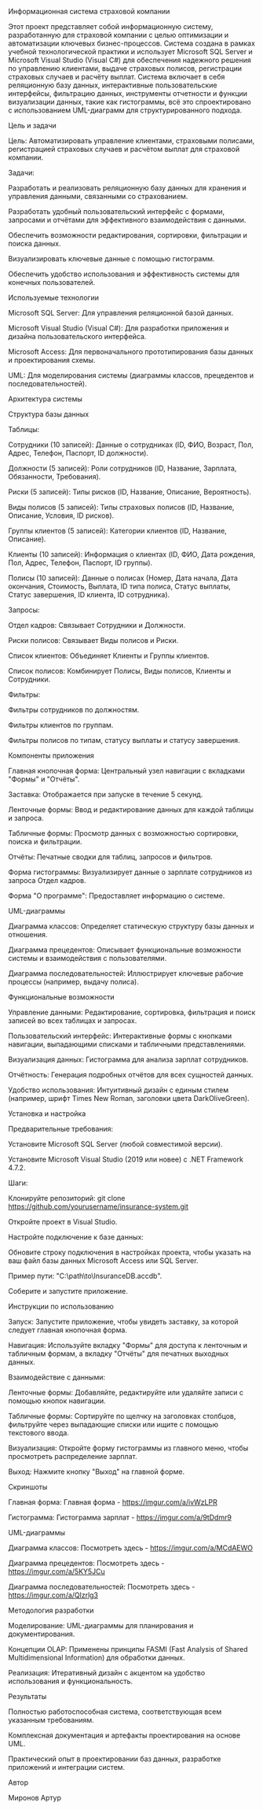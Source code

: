 Информационная система страховой компании


Этот проект представляет собой информационную систему, разработанную для страховой компании с целью оптимизации и автоматизации ключевых бизнес-процессов. Система создана в рамках учебной технологической практики и использует Microsoft SQL Server и Microsoft Visual Studio (Visual C#) для обеспечения надежного решения по управлению клиентами, выдаче страховых полисов, регистрации страховых случаев и расчёту выплат. Система включает в себя реляционную базу данных, интерактивные пользовательские интерфейсы, фильтрацию данных, инструменты отчетности и функции визуализации данных, такие как гистограммы, всё это спроектировано с использованием UML-диаграмм для структурированного подхода.

Цель и задачи

Цель: Автоматизировать управление клиентами, страховыми полисами, регистрацией страховых случаев и расчётом выплат для страховой компании.

Задачи:





Разработать и реализовать реляционную базу данных для хранения и управления данными, связанными со страхованием.



Разработать удобный пользовательский интерфейс с формами, запросами и отчётами для эффективного взаимодействия с данными.



Обеспечить возможности редактирования, сортировки, фильтрации и поиска данных.



Визуализировать ключевые данные с помощью гистограмм.



Обеспечить удобство использования и эффективность системы для конечных пользователей.

Используемые технологии





Microsoft SQL Server: Для управления реляционной базой данных.



Microsoft Visual Studio (Visual C#): Для разработки приложения и дизайна пользовательского интерфейса.



Microsoft Access: Для первоначального прототипирования базы данных и проектирования схемы.



UML: Для моделирования системы (диаграммы классов, прецедентов и последовательностей).

Архитектура системы

Структура базы данных

Таблицы:





Сотрудники (10 записей): Данные о сотрудниках (ID, ФИО, Возраст, Пол, Адрес, Телефон, Паспорт, ID должности).



Должности (5 записей): Роли сотрудников (ID, Название, Зарплата, Обязанности, Требования).



Риски (5 записей): Типы рисков (ID, Название, Описание, Вероятность).



Виды полисов (5 записей): Типы страховых полисов (ID, Название, Описание, Условия, ID рисков).



Группы клиентов (5 записей): Категории клиентов (ID, Название, Описание).



Клиенты (10 записей): Информация о клиентах (ID, ФИО, Дата рождения, Пол, Адрес, Телефон, Паспорт, ID группы).



Полисы (10 записей): Данные о полисах (Номер, Дата начала, Дата окончания, Стоимость, Выплата, ID типа полиса, Статус выплаты, Статус завершения, ID клиента, ID сотрудника).

Запросы:





Отдел кадров: Связывает Сотрудники и Должности.



Риски полисов: Связывает Виды полисов и Риски.



Список клиентов: Объединяет Клиенты и Группы клиентов.



Список полисов: Комбинирует Полисы, Виды полисов, Клиенты и Сотрудники.

Фильтры:





Фильтры сотрудников по должностям.



Фильтры клиентов по группам.



Фильтры полисов по типам, статусу выплаты и статусу завершения.

Компоненты приложения





Главная кнопочная форма: Центральный узел навигации с вкладками "Формы" и "Отчёты".



Заставка: Отображается при запуске в течение 5 секунд.



Ленточные формы: Ввод и редактирование данных для каждой таблицы и запроса.



Табличные формы: Просмотр данных с возможностью сортировки, поиска и фильтрации.



Отчёты: Печатные сводки для таблиц, запросов и фильтров.



Форма гистограммы: Визуализирует данные о зарплате сотрудников из запроса Отдел кадров.



Форма "О программе": Предоставляет информацию о системе.

UML-диаграммы





Диаграмма классов: Определяет статическую структуру базы данных и отношения.



Диаграмма прецедентов: Описывает функциональные возможности системы и взаимодействия с пользователями.



Диаграмма последовательностей: Иллюстрирует ключевые рабочие процессы (например, выдачу полиса).

Функциональные возможности





Управление данными: Редактирование, сортировка, фильтрация и поиск записей во всех таблицах и запросах.



Пользовательский интерфейс: Интерактивные формы с кнопками навигации, выпадающими списками и табличными представлениями.



Визуализация данных: Гистограмма для анализа зарплат сотрудников.



Отчётность: Генерация подробных отчётов для всех сущностей данных.



Удобство использования: Интуитивный дизайн с единым стилем (например, шрифт Times New Roman, заголовки цвета DarkOliveGreen).

Установка и настройка





Предварительные требования:





Установите Microsoft SQL Server (любой совместимой версии).



Установите Microsoft Visual Studio (2019 или новее) с .NET Framework 4.7.2.



Шаги:





Клонируйте репозиторий: git clone https://github.com/yourusername/insurance-system.git



Откройте проект в Visual Studio.



Настройте подключение к базе данных:





Обновите строку подключения в настройках проекта, чтобы указать на ваш файл базы данных Microsoft Access или SQL Server.



Пример пути: "C:\path\to\InsuranceDB.accdb".



Соберите и запустите приложение.

Инструкции по использованию





Запуск: Запустите приложение, чтобы увидеть заставку, за которой следует главная кнопочная форма.



Навигация: Используйте вкладку "Формы" для доступа к ленточным и табличным формам, а вкладку "Отчёты" для печатных выходных данных.



Взаимодействие с данными:





Ленточные формы: Добавляйте, редактируйте или удаляйте записи с помощью кнопок навигации.



Табличные формы: Сортируйте по щелчку на заголовках столбцов, фильтруйте через выпадающие списки или ищите с помощью текстового ввода.



Визуализация: Откройте форму гистограммы из главного меню, чтобы просмотреть распределение зарплат.



Выход: Нажмите кнопку "Выход" на главной форме.

Скриншоты





Главная форма: Главная форма - https://imgur.com/a/ivWzLPR



Гистограмма: Гистограмма зарплат - https://imgur.com/a/9tDdmr9

UML-диаграммы

Диаграмма классов: Посмотреть здесь - https://imgur.com/a/MCdAEWO



Диаграмма прецедентов: Посмотреть здесь - https://imgur.com/a/5KY5JCu



Диаграмма последовательностей: Посмотреть здесь - https://imgur.com/a/Qlzrlg3


Методология разработки





Моделирование: UML-диаграммы для планирования и документирования.



Концепции OLAP: Применены принципы FASMI (Fast Analysis of Shared Multidimensional Information) для обработки данных.



Реализация: Итеративный дизайн с акцентом на удобство использования и функциональность.

Результаты





Полностью работоспособная система, соответствующая всем указанным требованиям.



Комплексная документация и артефакты проектирования на основе UML.



Практический опыт в проектировании баз данных, разработке приложений и интеграции систем.

Автор





Миронов Артур
